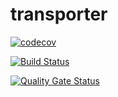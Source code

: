 # transporter


[![codecov](https://codecov.io/gh/nsimonin1/transporter/branch/master/graph/badge.svg)](https://codecov.io/gh/nsimonin1/transporter)

[![Build Status](https://travis-ci.com/nsimonin1/transporter.svg?branch=master)](https://travis-ci.com/nsimonin1/transporter)

[![Quality Gate Status](https://sonarcloud.io/api/project_badges/measure?project=org.transport%3Atransport&metric=alert_status)](https://sonarcloud.io/dashboard?id=org.transport%3Atransport)


